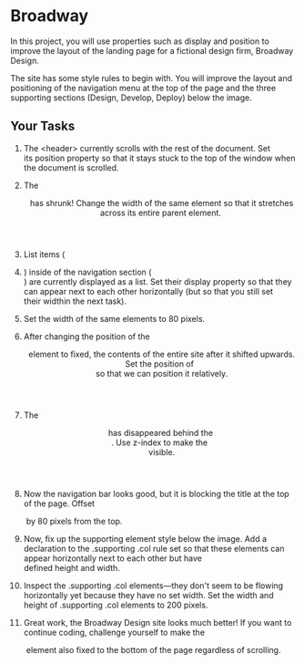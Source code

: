 # Broadway

In this project, you will use properties such as display and position to improve the layout of the landing page for a fictional design firm, Broadway Design.

The site has some style rules to begin with. You will improve the layout and positioning of the navigation menu at the top of the page and the three supporting sections (Design, Develop, Deploy) below the image.

## Your Tasks

1.  The \<header\> currently scrolls with the rest of the document.
Set its position property so that it stays stuck to the top of the window when the document is scrolled.

2. The <header> has shrunk!
Change the width of the same element so that it stretches across its entire parent element.

3. List items (<li>) inside of the navigation section (<nav>) are currently displayed as a list.
Set their display property so that they can appear next to each other horizontally (but so that you still set their widthin the next task).

4. Set the width of the same elements to 80 pixels.

5. After changing the position of the <header> element to fixed, the contents of the entire site after it shifted upwards.
Set the position of <main> so that we can position it relatively.

6. The <header> has disappeared behind the <main>.
Use z-index to make the <header> visible.

7. Now the navigation bar looks good, but it is blocking the title at the top of the page.
Offset <main> by 80 pixels from the top.

8. Now, fix up the supporting element style below the image.
Add a declaration to the .supporting .col rule set so that these elements can appear horizontally next to each other but have defined height and width.

9. Inspect the .supporting .col elements—they don't seem to be flowing horizontally yet because they have no set width. Set the width and height of .supporting .col elements to 200 pixels.

10. Great work, the Broadway Design site looks much better!
If you want to continue coding, challenge yourself to make the <footer> element also fixed to the bottom of the page regardless of scrolling.
